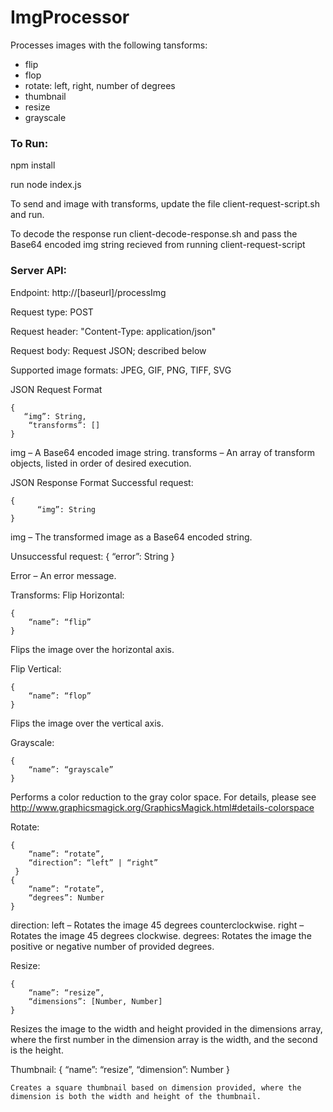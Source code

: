 # ImgProcessor

Processes images with the following tansforms:
- flip
- flop
- rotate: left, right, number of degrees
- thumbnail
- resize
- grayscale

### To Run:

npm install 

run node index.js

To send and image with transforms, update the file client-request-script.sh and run.

To decode the response run client-decode-response.sh and pass the Base64 encoded img string recieved from running client-request-script

### Server API:

Endpoint: http://[baseurl]/processImg

Request type: POST

Request header: "Content-Type: application/json"

Request body: Request JSON; described below

Supported image formats: JPEG, GIF, PNG, TIFF, SVG

JSON Request Format 
```
{
   “img”: String,
    “transforms”: []
}
```
img – A Base64 encoded image string.
transforms – An array of transform objects, listed in order of desired execution.

JSON Response Format
Successful request:
```
{
      “img”: String 
}
```
img – The transformed image as a Base64 encoded string.

Unsuccessful request:
{
    “error”: String
}

Error – An error message.

Transforms:
Flip Horizontal:
```
{
    “name”: “flip”
}
 ```
Flips the image over the horizontal axis.

Flip Vertical:
```
{
    “name”: “flop”
}
```
Flips the image over the vertical axis.

Grayscale:
```
{
    “name”: “grayscale”
}
```
Performs a color reduction to the gray color space. For details, please see http://www.graphicsmagick.org/GraphicsMagick.html#details-colorspace 

Rotate:
```
{
    “name”: “rotate”,
    “direction”: “left” | “right”
 }
{
    “name”: “rotate”,
    “degrees”: Number
}
```
direction:
left – Rotates the image 45 degrees counterclockwise. 
right – Rotates the image 45 degrees clockwise. 
degrees: Rotates the image the positive or negative number of provided degrees.

Resize:
```
{
    “name”: “resize”,
    “dimensions”: [Number, Number]
}
```
Resizes the image to the width and height provided in the dimensions array, where the first number in the dimension array is the width, and the second is the height.

Thumbnail:
{
    “name”: “resize”,
    “dimension”: Number
}
```
Creates a square thumbnail based on dimension provided, where the dimension is both the width and height of the thumbnail.
